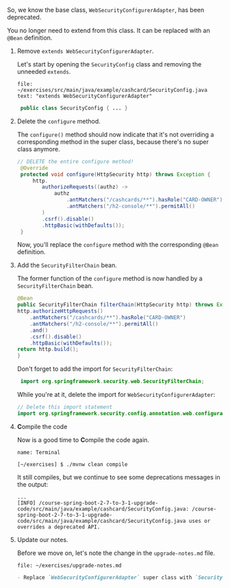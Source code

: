 So, we know the base class, `WebSecurityConfigurerAdapter`, has been deprecated.

You no longer need to extend from this class. It can be replaced with an `@Bean` definition.

1.  Remove `extends WebSecurityConfigurerAdapter`.

    Let's start by opening the `SecurityConfig` class and removing the unneeded `extends`.

    ```editor:select-matching-text
    file: ~/exercises/src/main/java/example/cashcard/SecurityConfig.java
    text: "extends WebSecurityConfigurerAdapter"
    ```

    ```java
     public class SecurityConfig { ... }
    ```

2.  Delete the `configure` method.

    The `configure()` method should now indicate that it's not overriding a corresponding method in the super class, because there's no super class anymore.

    ```java
    // DELETE the entire configure method!
     @Override
     protected void configure(HttpSecurity http) throws Exception {
         http.
            authorizeRequests((authz) ->
                authz
                    .antMatchers("/cashcards/**").hasRole("CARD-OWNER")
                    .antMatchers("/h2-console/**").permitAll()
            )
            .csrf().disable()
            .httpBasic(withDefaults());
     }
    ```

    Now, you'll replace the `configure` method with the corresponding `@Bean` definition.

3.  Add the `SecurityFilterChain` bean.

    The former function of the `configure` method is now handled by a
    `SecurityFilterChain` bean.

    ```java
    @Bean
    public SecurityFilterChain filterChain(HttpSecurity http) throws Exception {
    http.authorizeHttpRequests()
        .antMatchers("/cashcards/**").hasRole("CARD-OWNER")
        .antMatchers("/h2-console/**").permitAll()
        .and()
        .csrf().disable()
        .httpBasic(withDefaults());
    return http.build();
    }
    ```

    Don't forget to add the import for `SecurityFilterChain`:

    ```java
     import org.springframework.security.web.SecurityFilterChain;
    ```

    While you're at it, delete the import for `WebSecurityConfigurerAdapter`:

    ```java
    // Delete this import statement
    import org.springframework.security.config.annotation.web.configuration.WebSecurityConfigurerAdapter;
    ```

4.  **C**ompile the code

    Now is a good time to **C**ompile the code again.

    ```dashboard:open-dashboard
    name: Terminal
    ```

    ```shell
    [~/exercises] $ ./mvnw clean compile
    ```

    It still compiles, but we continue to see some deprecations messages in the output:

    ```shell
    ...
    [INFO] /course-spring-boot-2-7-to-3-1-upgrade-code/src/main/java/example/cashcard/SecurityConfig.java: /course-spring-boot-2-7-to-3-1-upgrade-code/src/main/java/example/cashcard/SecurityConfig.java uses or overrides a deprecated API.
    ```

5.  Update our notes.

    Before we move on, let's note the change in the `upgrade-notes.md` file.

    ```editor:open-file
    file: ~/exercises/upgrade-notes.md
    ```

    ```markdown
    - Replace `WebSecurityConfigurerAdapter` super class with `SecurityFilterChain` bean definition
    ```

